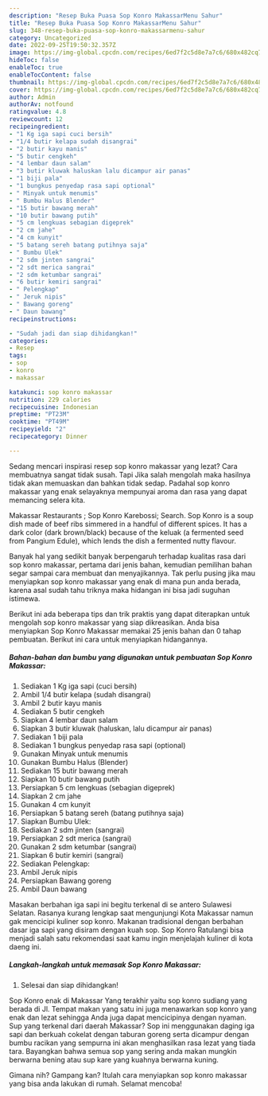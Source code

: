```yaml
---
description: "Resep Buka Puasa Sop Konro MakassarMenu Sahur"
title: "Resep Buka Puasa Sop Konro MakassarMenu Sahur"
slug: 348-resep-buka-puasa-sop-konro-makassarmenu-sahur
category: Uncategorized
date: 2022-09-25T19:50:32.357Z
image: https://img-global.cpcdn.com/recipes/6ed7f2c5d8e7a7c6/680x482cq70/sop-konro-makassar-foto-resep-utama.jpg
hideToc: false
enableToc: true
enableTocContent: false
thumbnail: https://img-global.cpcdn.com/recipes/6ed7f2c5d8e7a7c6/680x482cq70/sop-konro-makassar-foto-resep-utama.jpg
cover: https://img-global.cpcdn.com/recipes/6ed7f2c5d8e7a7c6/680x482cq70/sop-konro-makassar-foto-resep-utama.jpg
author: Admin
authorAv: notfound
ratingvalue: 4.8
reviewcount: 12
recipeingredient:
- "1 Kg iga sapi cuci bersih"
- "1/4 butir kelapa sudah disangrai"
- "2 butir kayu manis"
- "5 butir cengkeh"
- "4 lembar daun salam"
- "3 butir kluwak haluskan lalu dicampur air panas"
- "1 biji pala"
- "1 bungkus penyedap rasa sapi optional"
- " Minyak untuk menumis"
- " Bumbu Halus Blender"
- "15 butir bawang merah"
- "10 butir bawang putih"
- "5 cm lengkuas sebagian digeprek"
- "2 cm jahe"
- "4 cm kunyit"
- "5 batang sereh batang putihnya saja"
- " Bumbu Ulek"
- "2 sdm jinten sangrai"
- "2 sdt merica sangrai"
- "2 sdm ketumbar sangrai"
- "6 butir kemiri sangrai"
- " Pelengkap"
- " Jeruk nipis"
- " Bawang goreng"
- " Daun bawang"
recipeinstructions:

- "Sudah jadi dan siap dihidangkan!"
categories:
- Resep
tags:
- sop
- konro
- makassar

katakunci: sop konro makassar 
nutrition: 229 calories
recipecuisine: Indonesian
preptime: "PT23M"
cooktime: "PT49M"
recipeyield: "2"
recipecategory: Dinner

---
```



Sedang mencari inspirasi resep sop konro makassar yang lezat? Cara membuatnya sangat tidak susah. Tapi Jika salah mengolah maka hasilnya tidak akan memuaskan dan bahkan tidak sedap. Padahal sop konro makassar yang enak selayaknya mempunyai aroma dan rasa yang dapat memancing selera kita.


Makassar Restaurants ; Sop Konro Karebossi; Search. Sop Konro is a soup dish made of beef ribs simmered in a handful of different spices. It has a dark color (dark brown/black) because of the keluak (a fermented seed from Pangium Edule), which lends the dish a fermented nutty flavour.

Banyak hal yang sedikit banyak berpengaruh terhadap kualitas rasa dari sop konro makassar, pertama dari jenis bahan, kemudian pemilihan bahan segar sampai cara membuat dan menyajikannya. Tak perlu pusing jika mau menyiapkan sop konro makassar yang enak di mana pun anda berada, karena asal sudah tahu triknya maka hidangan ini bisa jadi suguhan istimewa.


Berikut ini ada beberapa tips dan trik praktis yang dapat diterapkan untuk mengolah sop konro makassar yang siap dikreasikan. Anda bisa menyiapkan Sop Konro Makassar memakai 25 jenis bahan dan 0 tahap pembuatan. Berikut ini cara untuk menyiapkan hidangannya.

<!--inarticleads1-->

##### Bahan-bahan dan bumbu yang digunakan untuk pembuatan Sop Konro Makassar:

1. Sediakan 1 Kg iga sapi (cuci bersih)
1. Ambil 1/4 butir kelapa (sudah disangrai)
1. Ambil 2 butir kayu manis
1. Sediakan 5 butir cengkeh
1. Siapkan 4 lembar daun salam
1. Siapkan 3 butir kluwak (haluskan, lalu dicampur air panas)
1. Sediakan 1 biji pala
1. Sediakan 1 bungkus penyedap rasa sapi (optional)
1. Gunakan  Minyak untuk menumis
1. Gunakan  Bumbu Halus (Blender)
1. Sediakan 15 butir bawang merah
1. Siapkan 10 butir bawang putih
1. Persiapkan 5 cm lengkuas (sebagian digeprek)
1. Siapkan 2 cm jahe
1. Gunakan 4 cm kunyit
1. Persiapkan 5 batang sereh (batang putihnya saja)
1. Siapkan  Bumbu Ulek:
1. Sediakan 2 sdm jinten (sangrai)
1. Persiapkan 2 sdt merica (sangrai)
1. Gunakan 2 sdm ketumbar (sangrai)
1. Siapkan 6 butir kemiri (sangrai)
1. Sediakan  Pelengkap:
1. Ambil  Jeruk nipis
1. Persiapkan  Bawang goreng
1. Ambil  Daun bawang


Masakan berbahan iga sapi ini begitu terkenal di se antero Sulawesi Selatan. Rasanya kurang lengkap saat mengunjungi Kota Makassar namun gak mencicipi kuliner sop konro. Makanan tradisional dengan berbahan dasar iga sapi yang disiram dengan kuah sop. Sop Konro Ratulangi bisa menjadi salah satu rekomendasi saat kamu ingin menjelajah kuliner di kota daeng ini. 

<!--inarticleads2-->

##### Langkah-langkah untuk memasak Sop Konro Makassar:


1. Selesai dan siap dihidangkan!

Sop Konro enak di Makassar Yang terakhir yaitu sop konro sudiang yang berada di Jl. Tempat makan yang satu ini juga menawarkan sop konro yang enak dan lezat sehingga Anda juga dapat mencicipinya dengan nyaman. Sup yang terkenal dari daerah Makassar? Sop ini menggunakan daging iga sapi dan berkuah cokelat dengan taburan goreng serta dicampur dengan bumbu racikan yang sempurna ini akan menghasilkan rasa lezat yang tiada tara. Bayangkan bahwa semua sop yang sering anda makan mungkin berwarna bening atau sup kare yang kuahnya berwarna kuning. 

Gimana nih? Gampang kan? Itulah cara menyiapkan sop konro makassar yang bisa anda lakukan di rumah. Selamat mencoba!
